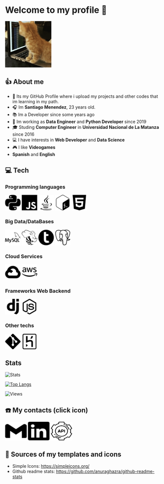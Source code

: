 # Welcome to my profile 👋

<img src="sources/images/kitten.gif" width="150" height="150">

## 👍 About me

- 🎈 Its my GitHub Profile where i upload my projects and other codes that im learning in my path.
- 🎧 Im **Santiago Menendez**, 23 years old.
- 📚 Im a Developer since some years ago
- 💼 Im working as **Data Engineer** and **Python Developer** since 2019
- 🎓 Studing **Computer Engineer** in **Universidad Nacional de La Matanza** since 2016
- 💻 I have interests in **Web Developer** and **Data Science**
- 🎮 I like **Videogames**
- **Spanish** and **English**

## 💻 Tech

### Programming languages

<div class="tab">
  <img src="sources/images/languages/python.svg" width="50" height="50">
  <img src="sources/images/languages/javascript.svg" width="50" height="50">
  <img src="sources/images/languages/java.svg" width="50" height="50">
  <img src="sources/images/languages/gnubash.svg" width="50" height="50">
  <img src="sources/images/languages/html5.svg" width="50" height="50">
</div>

### Big Data/DataBases

<div class="tab">
  <img src="sources/images/tech/mysql.svg" width="50" height="50">
  <img src="sources/images/tech/apachehive.svg" width="50" height="50">
  <img src="sources/images/tech/teradata.svg" width="50" height="50">
  <img src="sources/images/tech/postgresql.svg" width="50" height="50">
</div>

### Cloud Services

<div class="tab">
  <img src="sources/images/tech/googlecloud.svg" width="50" height="50">
  <img src="sources/images/tech/amazonaws.svg" width="50" height="50">
</div>

### Frameworks Web Backend

<div class="tab">
  <img src="sources/images/tech/django.svg" width="50" height="50">
  <img src="sources/images/tech/nodedotjs.svg" width="50" height="50">
</div>

### Other techs

<div class="tab">
  <img src="sources/images/tech/git.svg" width="50" height="50">
  <img src="sources/images/tech/heroku.svg" width="50" height="50">
</div>

## Stats

![Stats](https://github-readme-stats.vercel.app/api?username=santimenendez19&count_private=true&show_icons=true&theme=tokyonight)

[![Top Langs](https://github-readme-stats.vercel.app/api/top-langs/?username=santimenendez19&layout=compact&theme=tokyonight)](https://github.com/anuraghazra/github-readme-stats)

![Views](https://komarev.com/ghpvc/?username=santimenendez19&color=brightgreen)

## ☎️ My contacts (click icon)

<a href="mailto:santiagomenendez@outlook.com"><img src="sources/images/contact/gmail.svg" width="70" height="60"></a> 
<a href="https://www.linkedin.com/in/menendezsantiago/"><img src="sources/images/contact/linkedin.svg" width="70" height="60"></a> 
<a href="https://apicv.santimenendez19.repl.co/curriculum"><img src="sources/images/contact/api.svg" width="70" height="60"></a>

## 🔗 Sources of my templates and icons

- Simple Icons: <https://simpleicons.org/>
- Github readme stats: <https://github.com/anuraghazra/github-readme-stats> 